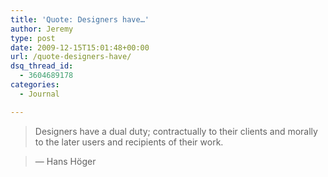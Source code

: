 ```yaml
---
title: 'Quote: Designers have…'
author: Jeremy
type: post
date: 2009-12-15T15:01:48+00:00
url: /quote-designers-have/
dsq_thread_id:
  - 3604689178
categories:
  - Journal

---
```

> Designers have a dual duty; contractually to their clients and morally to the later users and recipients of their work.
  
> — Hans Höger
